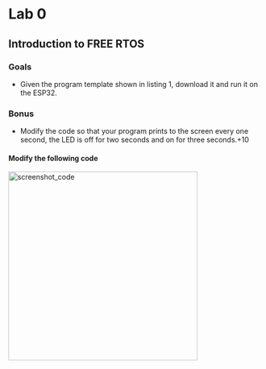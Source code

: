 # Lab 0
## Introduction to FREE RTOS
### Goals
* Given the program template shown in listing 1, download it and run it on the ESP32.

### Bonus
* Modify the code so that your program prints to the screen every one second, the LED is off for two seconds and on for three seconds.+10

#### Modify the following code
<img width="375" alt="screenshot_code" src="https://user-images.githubusercontent.com/60948298/132134042-ce705dee-e1e2-4611-b979-aed0f3d23a6b.png">

